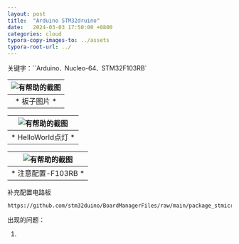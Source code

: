 ```yaml
---
layout: post
title:  "Arduino STM32druino"
date:   2024-03-03 17:50:00 +0800
categories: cloud
typora-copy-images-to: ../assets
typora-root-url: ../
---
```


关键字：``Arduino`、`Nucleo-64`、`STM32F103RB`

| ![有帮助的截图](/assets/微信截图_20240303180614.png) |
| :----------------------------------------: |
|          * 板子图片 *          |

| ![有帮助的截图](/assets/微信截图_20240303180322.png) |
| :----------------------------------------: |
|          * HelloWorld点灯 *          |

| ![有帮助的截图](/assets/f8f6729114de691f89afd2013304bb0.jpg) |
| :----------------------------------------: |
|          * 注意配置-F103RB *          |


补充配置电路板
```
https://github.com/stm32duino/BoardManagerFiles/raw/main/package_stmicroelectronics_index.json
```


出现的问题：

1. 